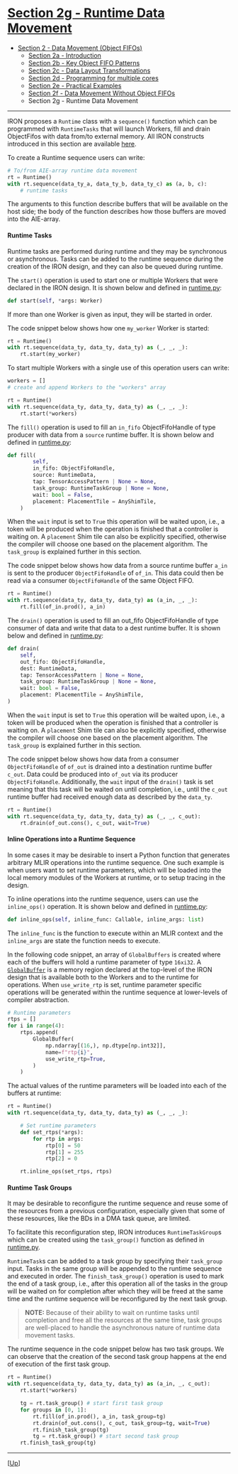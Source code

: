 <!---//===- README.md ---------------------------------------*- Markdown -*-===//
//
// This file is licensed under the Apache License v2.0 with LLVM Exceptions.
// See https://llvm.org/LICENSE.txt for license information.
// SPDX-License-Identifier: Apache-2.0 WITH LLVM-exception
//
// Copyright (C) 2024, Advanced Micro Devices, Inc.
// 
//===----------------------------------------------------------------------===//-->

# <ins>Section 2g - Runtime Data Movement</ins>

* [Section 2 - Data Movement (Object FIFOs)](../../section-2/)
    * [Section 2a - Introduction](../section-2a/)
    * [Section 2b - Key Object FIFO Patterns](../section-2b/)
    * [Section 2c - Data Layout Transformations](../section-2c/)
    * [Section 2d - Programming for multiple cores](../section-2d/)
    * [Section 2e - Practical Examples](../section-2e/)
    * [Section 2f - Data Movement Without Object FIFOs](../section-2f/)
    * Section 2g - Runtime Data Movement

-----

IRON proposes a `Runtime` class with a `sequence()` function which can be programmed with `RuntimeTasks` that will launch Workers, fill and drain ObjectFifos with data from/to external memory. All IRON constructs introduced in this section are available [here](../../../python/iron/runtime/).

To create a Runtime sequence users can write:
```python
# To/from AIE-array runtime data movement
rt = Runtime()
with rt.sequence(data_ty_a, data_ty_b, data_ty_c) as (a, b, c):
    # runtime tasks
```
The arguments to this function describe buffers that will be available on the host side; the body of the function describes how those buffers are moved into the AIE-array.

#### **Runtime Tasks**

Runtime tasks are performed during runtime and they may be synchronous or asynchronous. Tasks can be added to the runtime sequence during the creation of the IRON design, and they can also be queued during runtime.

The `start()` operation is used to start one or multiple Workers that were declared in the IRON design. It is shown below and defined in [runtime.py](../../../python/iron/runtime/runtime.py):
```python
def start(self, *args: Worker)
```
If more than one Worker is given as input, they will be started in order.

The code snippet below shows how one `my_worker` Worker is started:
```python
rt = Runtime()
with rt.sequence(data_ty, data_ty, data_ty) as (_, _, _):
    rt.start(my_worker)
```

To start multiple Workers with a single use of this operation users can write:
```python
workers = []
# create and append Workers to the "workers" array

rt = Runtime()
with rt.sequence(data_ty, data_ty, data_ty) as (_, _, _):
    rt.start(*workers)
```

The `fill()` operation is used to fill an `in_fifo` ObjectFifoHandle of type producer with data from a `source` runtime buffer. It is shown below and defined in [runtime.py](../../../python/iron/runtime/runtime.py):
```python
def fill(
        self,
        in_fifo: ObjectFifoHandle,
        source: RuntimeData,
        tap: TensorAccessPattern | None = None,
        task_group: RuntimeTaskGroup | None = None,
        wait: bool = False,
        placement: PlacementTile = AnyShimTile,
    )
```
When the `wait` input is set to `True` this operation will be waited upon, i.e., a token will be produced when the operation is finished that a controller is waiting on. A `placement` Shim tile can also be explicitly specified, otherwise the compiler will choose one based on the placement algorithm. The `task_group` is explained further in this section.

The code snippet below shows how data from a source runtime buffer `a_in` is sent to the producer `ObjectFifoHandle` of `of_in`. This data could then be read via a consumer `ObjectFifoHandle` of the same Object FIFO.
```python
rt = Runtime()
with rt.sequence(data_ty, data_ty, data_ty) as (a_in, _, _):
    rt.fill(of_in.prod(), a_in)
```

The `drain()` operation is used to fill an out_fifo ObjectFifoHandle of type consumer of data and write that data to a dest runtime buffer. It is shown below and defined in [runtime.py](../../../python/iron/runtime/runtime.py):
```python
def drain(
    self,
    out_fifo: ObjectFifoHandle,
    dest: RuntimeData,
    tap: TensorAccessPattern | None = None,
    task_group: RuntimeTaskGroup | None = None,
    wait: bool = False,
    placement: PlacementTile = AnyShimTile,
)
```
When the `wait` input is set to `True` this operation will be waited upon, i.e., a token will be produced when the operation is finished that a controller is waiting on. A `placement` Shim tile can also be explicitly specified, otherwise the compiler will choose one based on the placement algorithm. The `task_group` is explained further in this section.

The code snippet below shows how data from a consumer `ObjectFifoHandle` of `of_out` is drained into a destination runtime buffer `c_out`. Data could be produced into `of_out` via its producer `ObjectFifoHandle`. Additionally, the `wait` input of the `drain()` task is set meaning that this task will be waited on until completion, i.e., until the `c_out` runtime buffer had received enough data as described by the `data_ty`.
```python
rt = Runtime()
with rt.sequence(data_ty, data_ty, data_ty) as (_, _, c_out):
    rt.drain(of_out.cons(), c_out, wait=True)
```

#### **Inline Operations into a Runtime Sequence**

In some cases it may be desirable to insert a Python function that generates arbitrary MLIR operations into the runtime sequence. One such example is when users want to set runtime parameters, which will be loaded into the local memory modules of the Workers at runtime, or to setup tracing in the design.

To inline operations into the runtime sequence, users can use the `inline_ops()` operation. It is shown below and defined in [runtime.py](../../../python/iron/runtime/runtime.py):
```python
def inline_ops(self, inline_func: Callable, inline_args: list)
```
The `inline_func` is the function to execute within an MLIR context and the `inline_args` are state the function needs to execute.

In the following code snippet, an array of `GlobalBuffers` is created where each of the buffers will hold a runtime parameter of type `16xi32`. A [`GlobalBuffer`](../../../python/iron/globalbuffer.py) is a memory region declared at the top-level of the IRON design that is available both to the Workers and to the runtime for operations. When `use_write_rtp` is set, runtime parameter specific operations will be generated within the runtime sequence at lower-levels of compiler abstraction.
```python
# Runtime parameters
rtps = []
for i in range(4):
    rtps.append(
        GlobalBuffer(
            np.ndarray[(16,), np.dtype[np.int32]],
            name=f"rtp{i}",
            use_write_rtp=True,
        )
    )
```
The actual values of the runtime parameters will be loaded into each of the buffers at runtime:
```python
rt = Runtime()
with rt.sequence(data_ty, data_ty, data_ty) as (_, _, _):

    # Set runtime parameters
    def set_rtps(*args):
        for rtp in args:
            rtp[0] = 50
            rtp[1] = 255
            rtp[2] = 0

    rt.inline_ops(set_rtps, rtps)
```

#### **Runtime Task Groups**

It may be desirable to reconfigure the runtime sequence and reuse some of the resources from a previous configuration, especially given that some of these resources, like the BDs in a DMA task queue, are limited.

To facilitate this reconfiguration step, IRON introduces `RuntimeTaskGroup`s which can be created using the `task_group()` function as defined in [runtime.py](../../../python/iron/runtime/runtime.py).

`RuntimeTask`s can be added to a task group by specifying their `task_group` input. Tasks in the same group will be appended to the runtime sequence and executed in order. The `finish_task_group()` operation is used to mark the end of a task group, i.e., after this operation all of the tasks in the group will be waited on for completion after which they will be freed at the same time and the runtime sequence will be reconfigured by the next task group.

> **NOTE:**  Because of their ability to wait on runtime tasks until completion and free all the resources at the same time, task groups are well-placed to handle the asynchronous nature of runtime data movement tasks.

The runtime sequence in the code snippet below has two task groups. We can observe that the creation of the second task group happens at the end of execution of the first task group.
```python
rt = Runtime()
with rt.sequence(data_ty, data_ty, data_ty) as (a_in, _, c_out):
    rt.start(*workers)

    tg = rt.task_group() # start first task group
    for groups in [0, 1]:
        rt.fill(of_in.prod(), a_in, task_group=tg)
        rt.drain(of_out.cons(), c_out, task_group=tg, wait=True)
        rt.finish_task_group(tg)
        tg = rt.task_group() # start second task group
    rt.finish_task_group(tg)
```

-----
[[Up](./README.md)]
